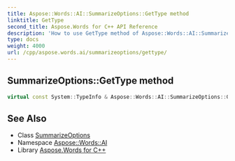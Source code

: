 ```yaml
---
title: Aspose::Words::AI::SummarizeOptions::GetType method
linktitle: GetType
second_title: Aspose.Words for C++ API Reference
description: 'How to use GetType method of Aspose::Words::AI::SummarizeOptions class in C++.'
type: docs
weight: 4000
url: /cpp/aspose.words.ai/summarizeoptions/gettype/
---
```

## SummarizeOptions::GetType method




```cpp
virtual const System::TypeInfo & Aspose::Words::AI::SummarizeOptions::GetType() const override
```

## See Also

* Class [SummarizeOptions](../)
* Namespace [Aspose::Words::AI](../../)
* Library [Aspose.Words for C++](../../../)
